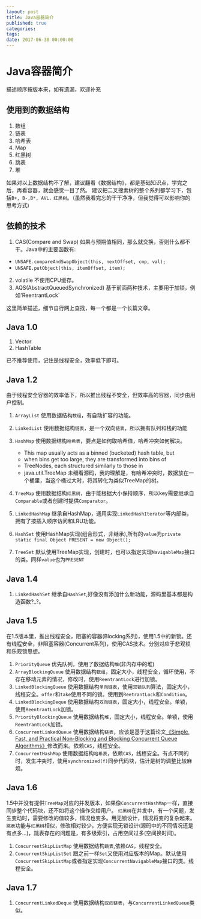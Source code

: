 ```yaml
---
layout: post
title: Java容器简介
published: true
categories:
tags:
date: 2017-06-30 00:00:00
---
```


Java容器简介
===
描述顺序按版本来，如有遗漏，欢迎补充

使用到的数据结构
---
1. 数组
2. 链表
3. 哈希表
4. Map
5. 红黑树
6. 跳表
7. 堆

如果对以上数据结构不了解，建议翻看《数据结构》，都是基础知识点，学完之后，再看容器，就会感觉一目了然。
建议把二叉搜索树的整个系列都学习下，包括`B+, B-,B*, AVL，红黑树`。（虽然我看完忘的干干净净，但我觉得可以影响你的思考方式)

依赖的技术
---
1. CAS(Compare and Swap) 如果与预期值相同，那么就交换，否则什么都不干。Java中的主要函数有:
- `UNSAFE.compareAndSwapObject(this, nextOffset, cmp, val);`
- `UNSAFE.putObject(this, itemOffset, item);`
2. volatile 不使用CPU缓存。
3. AQS(AbstractQueuedSynchronized) 基于前面两种技术，主要用于加锁，例如'ReentrantLock`

这里简单描述，细节自行网上查找，每一个都是一个长篇文章。

Java 1.0
---
1. Vector
2. HashTable

已不推荐使用，记住是线程安全，效率低下即可。

Java 1.2
---
由于线程安全容器的效率低下，所以推出线程不安全，但效率高的容器，同步由用户控制。

1. `ArrayList` 使用数据结构`数组`，有自动扩容的功能。
2. `LinkedList` 使用数据结构`链表`，是一个双向`链表`，所以拥有队列和栈的功能
3. `HashMap` 使用数据结构`哈希表`，要点是如何取哈希值，哈希冲突如何解决。

	 * This map usually acts as a binned (bucketed) hash table, but
     * when bins get too large, they are transformed into bins of
     * TreeNodes, each structured similarly to those in
     * java.util.TreeMap
     未细看源码，我的理解是，有哈希冲突时，数据放在一个桶里，当这个桶过大时，将其转化为类似TreeMap的树。

4. `TreeMap` 使用数据结构`红黑树`，由于能根据大小保持顺序，所以key需要继承自`Comparable`或者创建时提供`Comparator`。
5. `LinkedHashMap` 继承自HashMap，通用实现`LinkedHashIterator`等内部类，拥有了按插入顺序访问和LRU功能。
6. `HashSet` 使用HashMap实现(组合形式，非继承),所有的`value`为`private static final Object PRESENT = new Object();`
7. `TreeSet` 默认使用TreeMap实现，创建时，也可以指定实现`NavigableMap`接口的类。同样`value`也为`PRESENT`


Java 1.4
---
1. `LinkedHashSet` 继承自`HashSet`,好像没有添加什么新功能，源码里基本都是构造函数?_?。

Java 1.5
---
在1.5版本里，推出线程安全，阻塞的容器(Blocking系列)，使用1.5中的新锁。还有线程安全，非阻塞容器(Concurrent系列)，使用CAS技术。分别对应于悲观锁和乐观锁思想。

1. `PriorityQueue` 优先队列，使用了数据结构`堆`(非内存中的堆)
2. `ArrayBlockingQueue` 使用数据结构`数组`，固定大小，线程安全，循环使用，不存在移动元素的情况，修改时，使用`ReentrantLock`进行加锁。
3. `LinkedBlockingQueue` 使用数据结构`单向链表`，使用`双锁队列`算法，固定大小，线程安全。`offer`和`take`使用不同的锁。使用到`ReetrantLock`和`Condition`。
4. `LinkedBlockingDeque` 使用数据结构`双向链表`，固定大小，线程安全。单锁，使用`ReentrantLock`加锁。
5. `PriorityBlockingQueue` 使用数据结构`堆`，固定大小，线程安全。单锁，使用`ReentrantLock`加锁。
6. `ConcurrentLinkedQueue` 使用数据结构`链表`，应该是基于这篇论文[《Simple, Fast, and Practical Non-Blocking and Blocking Concurrent Queue Algorithms》](https://www.research.ibm.com/people/m/michael/podc-1996.pdf)修改而来。依赖`CAS`，线程安全。
7. `ConcurrentHashMap` 使用数据结构`哈希表`，依赖`CAS`，线程安全。有点不同的时，发生冲突时，使用`synchronized(f)`同步代码块，估计是树的调整比较麻烦。


Java 1.6
---
1.5中并没有提供`TreeMap`对应的并发版本，如果像`ConcurrentHashMap`一样，直接同步整个代码块，还不如将这个操作交给用户。
`红黑树`在并发中，有一个问题，发生变动时，需要修改的值较多，情况也变多。用无锁设计，情况将变的复杂起来。`跳表`功能与`红黑树`相似，修改相对较少，方便实现无锁设计(源码中的不同情况还是有点多...)，跳表存在的问题是，有多级索引，占用空间过多(空间换时间)。
1. `ConcurrentSkipListMap` 使用数据结构`跳表`,依赖`CAS`，线程安全。
2. `ConcurrentSkipListSet` 跟之前一样`Set`又使用对应版本的Map。默认使用`ConcurrentSkipListMap`或者指定实现`ConcurrentNavigableMap`接口的类。线程安全。


Java 1.7
---
1. `ConcurrentLinkedDeque` 使用数据结构`双向链表`，与`ConcurrentLinkedQueue`类似。

